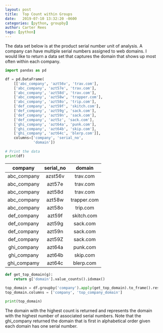 ```yaml
---
layout: post
title:  Top Count within Groups
date:   2019-07-10 13:32:20 -0600
categories: [python, groupby]
author: Carter Rees
tags: [python]
---
```


The data set below is at the product serial number unit of analysis. A company can have multiple
serial numbers assigned to web domains. I would like to return a data set that 
captures the domain that shows up most often within each company.

```python
import pandas as pd

df = pd.DataFrame(
    [['abc_company', 'azt56v', 'trav.com'],
    ['abc_company', 'azt57e', 'trav.com'],
    ['abc_company', 'azt58d', 'trav.com'],
    ['abc_company', 'azt58w', 'trapper.com'],
    ['abc_company', 'azt58o', 'trip.com'],
    ['def_company', 'azt59f', 'skitch.com'],
    ['def_company', 'azt59g', 'sack.com'],
    ['def_company', 'azt59n', 'sack.com'],
    ['def_company', 'azt5z', 'sack.com'],
    ['ghi_company', 'azt64a', 'punk.com'],
    ['ghi_company', 'azt64b', 'skip.com'],
    ['ghi_company', 'azt64c', 'blerp.com']],
    columns=['company', 'serial_no',
             'domain'])
  
# Print the data 
print(df)
```
<!-- make sure you put a line break before any table code otherwise it won't render on page -->

company           | serial_no       | domain     
:------------:    | :-------------: | :------------:
abc_company       | azst56v         | trav.com  
abc_company       | azt57e          | trav.com
abc_company       | azt58d          | trav.com
abc_company       | azt58w          | trapper.com
abc_company       | azt58o          | trip.com
def_company       | azt59f          | skitch.com
def_company       | azt59g          | sack.com
def_company       | azt59n          | sack.com
def_company       | azt59Z          | sack.com
ghi_company       | azt64a          | punk.com
ghi_company       | azt64b          | skip.com
ghi_compamy       | azt64c          | blerp.com


```python
def get_top_domain(g):
    return g['domain'].value_counts().idxmax()
    
top_domain = df.groupby('company').apply(get_top_domain).to_frame().reset_index()
top_domain.columns = ['company', 'top_company_domain']

print(top_domain)

```
The domain with the highest count is returned and represents the domain with the highest number
of associated serial numbers. Note that the ghi_company returned the domain that is first in 
alphabetical order given each domain has one serial number.
